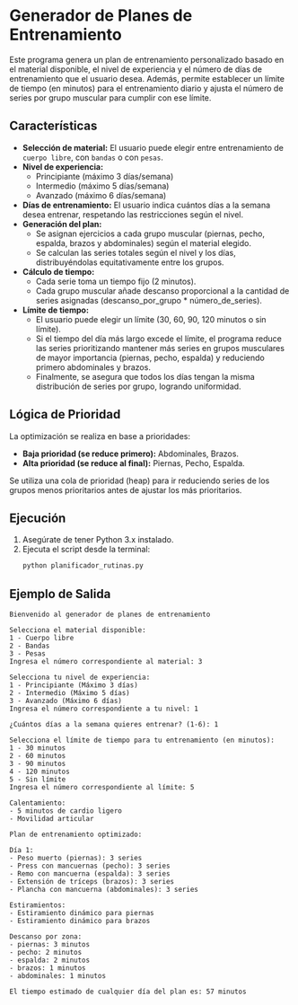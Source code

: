 # Generador de Planes de Entrenamiento

Este programa genera un plan de entrenamiento personalizado basado en el material disponible, el nivel de experiencia y el número de días de entrenamiento que el usuario desea. Además, permite establecer un límite de tiempo (en minutos) para el entrenamiento diario y ajusta el número de series por grupo muscular para cumplir con ese límite.

## Características

- **Selección de material:** El usuario puede elegir entre entrenamiento de `cuerpo libre`, con `bandas` o con `pesas`.
- **Nivel de experiencia:**  
  - Principiante (máximo 3 días/semana)  
  - Intermedio (máximo 5 días/semana)  
  - Avanzado (máximo 6 días/semana)
- **Días de entrenamiento:** El usuario indica cuántos días a la semana desea entrenar, respetando las restricciones según el nivel.
- **Generación del plan:**  
  - Se asignan ejercicios a cada grupo muscular (piernas, pecho, espalda, brazos y abdominales) según el material elegido.
  - Se calculan las series totales según el nivel y los días, distribuyéndolas equitativamente entre los grupos.
- **Cálculo de tiempo:**  
  - Cada serie toma un tiempo fijo (2 minutos).
  - Cada grupo muscular añade descanso proporcional a la cantidad de series asignadas (descanso_por_grupo * número_de_series).
- **Límite de tiempo:**  
  - El usuario puede elegir un límite (30, 60, 90, 120 minutos o sin límite).
  - Si el tiempo del día más largo excede el límite, el programa reduce las series prioritizando mantener más series en grupos musculares de mayor importancia (piernas, pecho, espalda) y reduciendo primero abdominales y brazos.
  - Finalmente, se asegura que todos los días tengan la misma distribución de series por grupo, logrando uniformidad.

## Lógica de Prioridad

La optimización se realiza en base a prioridades:

- **Baja prioridad (se reduce primero):** Abdominales, Brazos.
- **Alta prioridad (se reduce al final):** Piernas, Pecho, Espalda.

Se utiliza una cola de prioridad (heap) para ir reduciendo series de los grupos menos prioritarios antes de ajustar los más prioritarios.

## Ejecución

1. Asegúrate de tener Python 3.x instalado.
2. Ejecuta el script desde la terminal:
   ```bash
   python planificador_rutinas.py
   ```

## Ejemplo de Salida

```
Bienvenido al generador de planes de entrenamiento

Selecciona el material disponible:
1 - Cuerpo libre
2 - Bandas
3 - Pesas
Ingresa el número correspondiente al material: 3

Selecciona tu nivel de experiencia:
1 - Principiante (Máximo 3 días)
2 - Intermedio (Máximo 5 días)
3 - Avanzado (Máximo 6 días)
Ingresa el número correspondiente a tu nivel: 1

¿Cuántos días a la semana quieres entrenar? (1-6): 1

Selecciona el límite de tiempo para tu entrenamiento (en minutos):
1 - 30 minutos
2 - 60 minutos
3 - 90 minutos
4 - 120 minutos
5 - Sin límite
Ingresa el número correspondiente al límite: 5

Calentamiento:
- 5 minutos de cardio ligero
- Movilidad articular

Plan de entrenamiento optimizado:

Día 1:
- Peso muerto (piernas): 3 series
- Press con mancuernas (pecho): 3 series
- Remo con mancuerna (espalda): 3 series
- Extensión de tríceps (brazos): 3 series
- Plancha con mancuerna (abdominales): 3 series

Estiramientos:
- Estiramiento dinámico para piernas
- Estiramiento dinámico para brazos

Descanso por zona:
- piernas: 3 minutos
- pecho: 2 minutos
- espalda: 2 minutos
- brazos: 1 minutos
- abdominales: 1 minutos

El tiempo estimado de cualquier día del plan es: 57 minutos
```